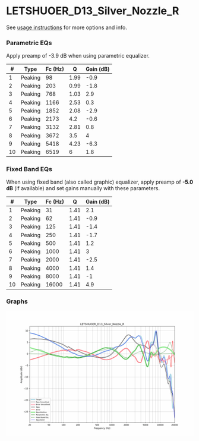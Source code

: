 # LETSHUOER_D13_Silver_Nozzle_R
See [usage instructions](https://github.com/jaakkopasanen/AutoEq#usage) for more options and info.

### Parametric EQs
Apply preamp of -3.9 dB when using parametric equalizer.

|   # | Type    |   Fc (Hz) |    Q |   Gain (dB) |
|-----|---------|-----------|------|-------------|
|   1 | Peaking |        98 | 1.99 |        -0.9 |
|   2 | Peaking |       203 | 0.99 |        -1.8 |
|   3 | Peaking |       768 | 1.03 |         2.9 |
|   4 | Peaking |      1166 | 2.53 |         0.3 |
|   5 | Peaking |      1852 | 2.08 |        -2.9 |
|   6 | Peaking |      2173 | 4.2  |        -0.6 |
|   7 | Peaking |      3132 | 2.81 |         0.8 |
|   8 | Peaking |      3672 | 3.5  |         4   |
|   9 | Peaking |      5418 | 4.23 |        -6.3 |
|  10 | Peaking |      6519 | 6    |         1.8 |

### Fixed Band EQs
When using fixed band (also called graphic) equalizer, apply preamp of **-5.0 dB** (if available) and set gains manually with these parameters.

|   # | Type    |   Fc (Hz) |    Q |   Gain (dB) |
|-----|---------|-----------|------|-------------|
|   1 | Peaking |        31 | 1.41 |         2.1 |
|   2 | Peaking |        62 | 1.41 |        -0.9 |
|   3 | Peaking |       125 | 1.41 |        -1.4 |
|   4 | Peaking |       250 | 1.41 |        -1.7 |
|   5 | Peaking |       500 | 1.41 |         1.2 |
|   6 | Peaking |      1000 | 1.41 |         3   |
|   7 | Peaking |      2000 | 1.41 |        -2.5 |
|   8 | Peaking |      4000 | 1.41 |         1.4 |
|   9 | Peaking |      8000 | 1.41 |        -1   |
|  10 | Peaking |     16000 | 1.41 |         4.9 |

### Graphs
![](./LETSHUOER_D13_Silver_Nozzle_R.png)
